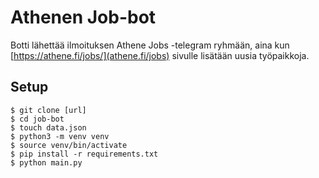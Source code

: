 # Athenen Job-bot

Botti lähettää ilmoituksen Athene Jobs -telegram ryhmään, aina kun [https://athene.fi/jobs/](athene.fi/jobs) sivulle lisätään uusia työpaikkoja.

## Setup

```
$ git clone [url]
$ cd job-bot
$ touch data.json
$ python3 -m venv venv
$ source venv/bin/activate
$ pip install -r requirements.txt
$ python main.py
```
